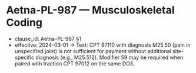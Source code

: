 # Aetna-PL-987 — Musculoskeletal Coding
- clause_id: Aetna-PL-987 §1
- effective: 2024-03-01 →
Text: CPT 97110 with diagnosis M25.50 (pain in unspecified joint) is not sufficient for payment without additional site-specific diagnosis (e.g., M25.512). Modifier 59 may be required when paired with traction CPT 97012 on the same DOS.
